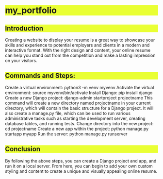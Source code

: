 <h1 style="background-color: #E9FF33;">my_portfolio</h1>

<h2 style="background-color: #E9FF33;">Introduction</h2>
Creating a website to display your resume is a great way to showcase your skills and experience to potential employers and clients in a modern and interactive format. With the right design and content, your online resume can help you stand out from the competition and make a lasting impression on your visitors.

<h2 style="background-color: #E9FF33;">Commands and Steps:</h2>
Create a virtual environment:
python3 -m venv myvenv
Activate the virtual environment:
source myvenv/bin/activate
Install Django:
pip install django
Create a new Django project:
django-admin startproject projectname
This command will create a new directory named projectname in your current directory, which will contain the basic structure for a Django project. It will also create a manage.py file, which can be used to run various administrative tasks such as starting the development server, creating database tables, and running tests.
Change directory into the new project:
cd projectname
Create a new app within the project:
python manage.py startapp myapp
Run the server:
python manage.py runserver
<h2 style="background-color: #E9FF33;">Conclusion</h2>
By following the above steps, you can create a Django project and app, and run it on a local server. From here, you can begin to add your own custom styling and content to create a unique and visually appealing online resume.



